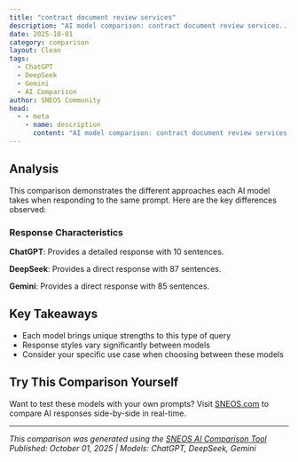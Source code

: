 ```yaml
---
title: "contract document review services"
description: "AI model comparison: contract document review services..."
date: 2025-10-01
category: comparison
layout: Clean
tags:
  - ChatGPT
  - DeepSeek
  - Gemini
  - AI Comparison
author: SNEOS Community
head:
  - - meta
    - name: description
      content: "AI model comparison: contract document review services..."
---
```


<ChatComparison
  title="contract document review services"
  prompt="contract document review services"
  :responses='{
    "ChatGPT": "Certainly! Contract document review services involve the examination and analysis of contracts to ensure that the terms are clear, legally sound, and aligned with the client\u2019s interests. These services help identify potential risks, ambiguous language, and compliance issues before finalizing agreements.\n\nHere\u2019s an overview of what contract document review services typically include:\n\n1. **Thorough Analysis**  \n   - Review contract terms and conditions for clarity and enforceability  \n   - Identify vague or ambiguous language that could lead to disputes  \n   - Check for legal compliance with applicable laws and regulations  \n\n2. **Risk Assessment**  \n   - Highlight clauses that may pose financial, legal, or operational risks  \n   - Suggest modifications to mitigate potential liabilities  \n\n3. **Negotiation Support**  \n   - Provide recommendations for revisions to better protect your interests  \n   - Assist in drafting counteroffers or amendments  \n\n4. **Customization**  \n   - Tailor reviews based on the specific industry, project, or business needs  \n\n5. **Summary and Reporting**  \n   - Deliver a clear, concise summary of key findings and recommendations  \n\n**Types of contracts commonly reviewed:**  \n- Employment agreements  \n- Service contracts  \n- Sales and purchase agreements  \n- Non-disclosure agreements (NDAs)  \n- Lease agreements  \n- Partnership agreements  \n\nIf you would like, I can help connect you with professional legal services or provide guidance on what to look for when reviewing a contract yourself. How can I assist you further?",
    "DeepSeek": "Of course. Here is a comprehensive overview of contract document review services, covering what they are, why they\u0027re used, the types available, the process, and how to choose a provider.\n\n---\n\n### What Are Contract Document Review Services?\n\nContract document review services involve hiring external legal experts or specialized firms to analyze, interpret, and assess the terms, conditions, and potential risks within a legal agreement. These services act as a force multiplier, providing specialized legal insight without the need for a full-time, in-house legal team for every contract.\n\n### Key Reasons to Use These Services\n\nBusinesses and individuals use these services for several critical reasons:\n\n1.  **Lack of In-House Expertise:** Many small and medium-sized businesses (SMBs) don\u0027t have a dedicated legal team.\n2.  **Cost-Effectiveness:** Hiring a law firm for every single contract can be prohibitively expensive. Specialized review services often offer more scalable and affordable pricing.\n3.  **Specialized Knowledge:** Certain contracts (e.g., IT, SaaS, M\u0026A, Joint Ventures) require niche legal expertise that a general practitioner may not possess.\n4.  **High Volume:** Companies dealing with a large volume of contracts (e.g., sales agreements, NDAs) need to process them quickly and efficiently.\n5.  **Risk Mitigation:** A thorough review identifies onerous clauses, hidden liabilities, and non-compliance issues before you sign, protecting you from future disputes and financial loss.\n6.  **Due Diligence:** During mergers, acquisitions, or investments, reviewing a large portfolio of target company contracts is a standard part of the process.\n\n### Types of Contract Review Services\n\nProviders typically fall into a few categories, each with its own strengths:\n\n| Service Type | Description | Best For |\n| :--- | :--- | :--- |\n| **Traditional Law Firms** | Full-service legal advice from qualified attorneys. Provides attorney-client privilege. | Complex, high-value, or high-risk contracts (e.g., M\u0026A, major partnerships, litigation-prone areas). |\n| **New-Age Legal Tech \u0026 ALSPs (Alternative Legal Service Providers)** | Firms that leverage technology, process efficiency, and often a mix of lawyers and paraprofessionals. Often more cost-effective and faster. | High-volume, standardized contracts (e.g., NDAs, procurement agreements, SaaS T\u0026Cs), legal process outsourcing. |\n| **Freelance Lawyers / Solo Practitioners** | Independent lawyers hired on a project basis. Can be a good source for specialized expertise. | Specific, one-off contracts where a particular niche skill is needed. |\n| **In-House Counsel (Consulting Basis)** | Retired or part-time former in-house counsel who understand business pragmatism. | Contracts that require a strong balance of legal risk and commercial practicality. |\n\n### The Standard Contract Review Process\n\nA professional review generally follows these steps:\n\n1.  **Intake \u0026 Scoping:** You provide the contract and context (e.g., \u0022We are the vendor,\u0022 \u0022This is a critical customer,\u0022 \u0022What are the termination risks?\u0022).\n2.  **Initial Read-Through:** The reviewer gets a general understanding of the document\u0027s structure and intent.\n3.  **Clause-by-Clause Analysis:** Each section is scrutinized. Key areas of focus include:\n    *   **Parties \u0026 Obligations:** Are the roles and responsibilities clearly defined?\n    *   **Payment Terms:** Rates, schedules, late fees, and invoicing details.\n    *   **Term \u0026 Termination:** How long does it last? How can either party get out, and what are the consequences?\n    *   **Intellectual Property (IP):** Who owns what is created? Are licenses granted properly?\n    *   **Confidentiality:** Are the NDAs provisions sufficient?\n    *   **Indemnification \u0026 Liability:** Who is responsible if something goes wrong? Are liability caps reasonable?\n    *   **Warranties \u0026 Representations:** What are you promising? Are those promises accurate?\n    *   **Governing Law \u0026 Dispute Resolution:** Which state/country\u0027s laws apply? Are there mandatory arbitration clauses?\n    *   **Boilerplate Clauses:** Force majeure, assignment, severability\u2014these can have significant impacts.\n4.  **Risk Assessment \u0026 Flagging:** The reviewer identifies high, medium, and low-risk clauses.\n5.  **Reporting \u0026 Recommendations:** You receive a deliverable, which can be:\n    *   **A Marked-Up Redline:** The actual contract with suggested edits and deletions.\n    *   **A Review Memo/Report:** A summary document explaining the risks, the business implications, and strategic negotiation points.\n    *   **A Combination:** Both a redline and a memo, which is the most common and useful output.\n\n### What to Look For in a Service Provider\n\nWhen selecting a contract review service, consider these factors:\n\n*   **Relevant Expertise:** Do they have experience with your industry and this specific type of contract?\n*   **Turnaround Time:** Can they meet your deadline? Many providers offer tiers (e.g., 24-hour, 48-hour, 5-day).\n*   **Pricing Model:** Understand how they charge\u2014hourly, fixed-fee per contract, or subscription-based. Fixed-fee models are often preferred for budget predictability.\n*   **Deliverable Format:** Ensure their output (redlines, memos, calls) matches your needs.\n*   **Security \u0026 Confidentiality:** Your contracts are sensitive. Ask about their data security protocols and confidentiality agreements.\n*   **Client Reviews \u0026 Reputation:** Look for testimonials or case studies.\n\n### Potential Limitations\n\n*   **Lack of Ongoing Relationship:** Unlike a retained law firm, they may not understand the full history of your business relationships.\n*   **Not Legal Advice (in some cases):** Some tech-focused services may provide \u0022analysis\u0022 but disclaim that it is formal \u0022legal advice,\u0022 which does not carry attorney-client privilege. **Always clarify this.**\n*   **Implementation Gap:** They tell you what to change, but your team still has to negotiate those changes with the other party.\n\n---\n\n### Quick Guide: When to Use What\n\n*   **For an NDA or simple service agreement:** Use a cost-effective **ALSP or legal tech service**.\n*   **For a complex Joint Venture or Shareholders\u0027 Agreement:** Hire a **specialized law firm**.\n*   **For reviewing 100\u002B leases during due diligence:** Use a **high-volume ALSP** that can scale quickly.\n*   **For a critical software licensing agreement with unique IP issues:** Hire a **solo practitioner or boutique firm** specializing in IT law.\n\nIn summary, contract document review services are a vital tool for modern businesses to manage risk, ensure compliance, and operate efficiently. By understanding the landscape, you can select the right type of service to protect your interests without breaking the bank.",
    "Gemini": "Okay, let\u0027s break down contract document review services. I\u0027ll cover what they are, why they\u0027re important, what they typically include, who provides them, and some related considerations.\n\n**What are Contract Document Review Services?**\n\nContract document review services involve a professional (typically an attorney or a trained paralegal with legal oversight) carefully examining a contract to identify potential risks, ambiguities, unfavorable terms, and areas where the contract could be improved to better protect a client\u0027s interests.  It\u0027s more than just reading the document; it\u0027s about understanding the legal implications of each clause and how they might play out in different scenarios.\n\n**Why are Contract Document Review Services Important?**\n\n*   **Risk Mitigation:** Contracts are legally binding agreements. A poorly drafted or misunderstood contract can lead to significant financial losses, legal disputes, and reputational damage. Review services help identify and address potential risks *before* you sign.\n*   **Protecting Your Interests:**  A contract review ensures that the agreement reflects your desired outcome and that your rights and obligations are clearly defined and protected.\n*   **Avoiding Ambiguity:**  Ambiguous language can be interpreted in multiple ways, leading to disagreements. A reviewer can identify and suggest clarifications to prevent future disputes.\n*   **Negotiation Leverage:**  Identifying unfavorable terms gives you the opportunity to negotiate for better terms before signing.  Knowing your leverage points is crucial.\n*   **Compliance:** Depending on the industry and the nature of the contract, there may be specific legal and regulatory requirements.  A review can ensure compliance.\n*   **Understanding Your Obligations:**  A clear understanding of your responsibilities under the contract is essential to avoid breaches and penalties.\n*   **Peace of Mind:** Knowing that a professional has reviewed the contract can give you confidence that you\u0027re entering into the agreement with your eyes wide open.\n*   **Cost Savings (in the long run):**  While there\u0027s an upfront cost for the review, it can save you significant money by preventing costly disputes or unfavorable outcomes down the road.\n\n**What is Typically Included in Contract Review Services?**\n\nThe specific services offered can vary, but a typical contract review includes:\n\n*   **Thorough Reading and Analysis:** The reviewer reads the entire contract carefully, paying attention to the details and the overall structure.\n*   **Identification of Key Terms:**  Identifying the critical clauses, such as payment terms, termination clauses, liability limitations, and intellectual property ownership.\n*   **Risk Assessment:**  Evaluating the potential risks associated with the contract, considering your specific circumstances and goals.\n*   **Clarity Check:**  Assessing the clarity and understandability of the language used in the contract.\n*   **Legal Compliance Review:** Checking for compliance with relevant laws and regulations.\n*   **Identification of Omissions:** Identifying any essential terms or clauses that are missing from the contract.\n*   **Suggestions for Improvement:**  Providing specific recommendations for changes or additions to the contract to better protect your interests.\n*   **Explanation of Terms:**  Explaining complex or legalistic terms in plain language.\n*   **Summary of Key Issues:**  Providing a concise summary of the key issues and potential risks identified in the review.\n*   **Negotiation Points:** Highlighting areas where you may have leverage to negotiate more favorable terms.\n*   **Written Report:**  A written report summarizing the findings of the review, including recommendations.  (This is very common).\n*   **Consultation:**  An opportunity to discuss the review with the attorney or reviewer and ask questions. (Almost always included)\n\n**Who Provides Contract Document Review Services?**\n\n*   **Attorneys:**  Attorneys are the most common providers of contract review services. They have the legal expertise to understand the implications of contract terms and provide legal advice. This is generally the safest route if the contract is complex or high-stakes.\n*   **Paralegals (under attorney supervision):**  Paralegals can perform contract reviews under the supervision of an attorney. This can be a more cost-effective option for simpler contracts.  Ensure the paralegal is experienced and that their work is thoroughly reviewed by an attorney.\n*   **Contract Review Companies:**  Some companies specialize in contract review services, often using technology and standardized processes to provide efficient and affordable reviews.  Carefully vet these companies to ensure they have qualified legal professionals overseeing the reviews.  Look for transparent pricing and clear qualifications of their reviewers.\n*   **AI-Powered Contract Review Tools:**  These tools use artificial intelligence to analyze contracts and identify potential issues.  While these tools can be helpful for initial screening, they should *always* be supplemented by a review from a qualified legal professional.  AI cannot replace human judgment and legal expertise.\n\n**Factors to Consider When Choosing a Provider:**\n\n*   **Expertise:**  Choose a provider with experience in the specific type of contract you need reviewed.  (e.g., real estate, business, employment).\n*   **Qualifications:**  Verify the qualifications and experience of the attorney or reviewer.\n*   **Reputation:**  Check online reviews and ask for references.\n*   **Turnaround Time:**  Inquire about the provider\u0027s turnaround time to ensure they can meet your deadlines.\n*   **Cost:**  Get a clear understanding of the provider\u0027s fees and payment structure.  Hourly rates, flat fees, and subscription models are common.\n*   **Communication:**  Choose a provider who is responsive and communicates clearly.\n*   **Insurance:** Ensure that the provider has professional liability insurance (malpractice insurance).\n\n**Important Questions to Ask a Potential Contract Review Service Provider:**\n\n*   What is your experience with this type of contract?\n*   What is your process for reviewing contracts?\n*   What are your fees?\n*   What is your turnaround time?\n*   Will I receive a written report?\n*   Will I have the opportunity to discuss the review with you?\n*   What are your qualifications?\n*   Do you have professional liability insurance?\n*   Can you provide references?\n\n**When is Contract Review *Especially* Important?**\n\n*   **High-Value Contracts:**  Contracts involving significant financial stakes.\n*   **Complex Contracts:**  Contracts with lengthy or technical language.\n*   **Unfamiliar Contracts:**  Contracts that are new to you or in an unfamiliar area of law.\n*   **Contracts with Standard Forms:** Don\u0027t assume a \u0022standard form\u0022 contract is fair. They often favor one party.\n*   **Contracts with Long-Term Implications:**  Contracts that will affect your business or personal life for an extended period.\n*   **Before Starting a Business:** Leases, partnership agreements, etc.\n*   **When Selling a Business:**  Purchase agreements, etc.\n*   **Real Estate Transactions:**  Purchase agreements, leases, etc.\n*   **Employment Agreements:**  Whether you are the employer or the employee.\n\n**Cost of Contract Review Services:**\n\nThe cost can vary widely depending on the complexity of the contract, the experience of the reviewer, and the provider\u0027s pricing structure.\n\n*   **Hourly Rates:**  Attorneys typically charge an hourly rate, which can range from \\$150 to \\$500 or more per hour, depending on their experience and location.\n*   **Flat Fees:**  Some providers offer flat fees for reviewing specific types of contracts.  This can be a good option for simpler contracts.  Be sure you understand what\u0027s included in the flat fee.\n*   **Subscription Models:**  Some contract review companies offer subscription models, where you pay a monthly fee for a certain number of contract reviews.\n\n**In summary, contract review services are a valuable investment that can help you protect your interests and avoid costly mistakes.  Choose a qualified provider and ask the right questions to ensure you get the best possible service.**\n"
  }'
  published-date="21:38"
/>

## Analysis

This comparison demonstrates the different approaches each AI model takes when responding to the same prompt. Here are the key differences observed:

### Response Characteristics

**ChatGPT**: Provides a detailed response with 10 sentences. 

**DeepSeek**: Provides a direct response with 87 sentences. 

**Gemini**: Provides a direct response with 85 sentences. 

## Key Takeaways

- Each model brings unique strengths to this type of query
- Response styles vary significantly between models
- Consider your specific use case when choosing between these models

## Try This Comparison Yourself

Want to test these models with your own prompts? Visit [SNEOS.com](https://sneos.com) to compare AI responses side-by-side in real-time.

---

*This comparison was generated using the [SNEOS AI Comparison Tool](https://sneos.com)*
*Published: October 01, 2025 | Models: ChatGPT, DeepSeek, Gemini*
